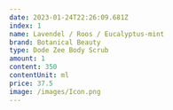 ```yaml
---
date: 2023-01-24T22:26:09.681Z
index: 1
name: Lavendel / Roos / Eucalyptus-mint
brand: Botanical Beauty
type: Dode Zee Body Scrub
amount: 1
content: 350
contentUnit: ml
price: 37.5
image: /images/Icon.png
---
```


